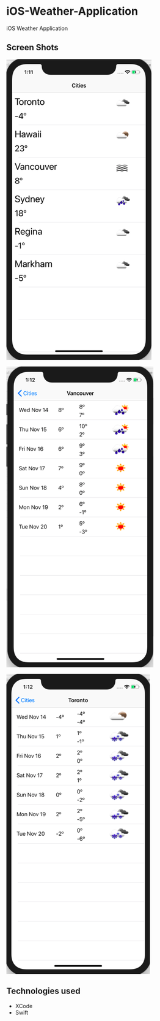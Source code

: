 # iOS-Weather-Application
iOS Weather Application


## Screen Shots

![Screen shot](Screen1.png)


![Screen shot](Screen2.png)


![Screen shot](Screen3.png)




## Technologies used
- XCode
- Swift
